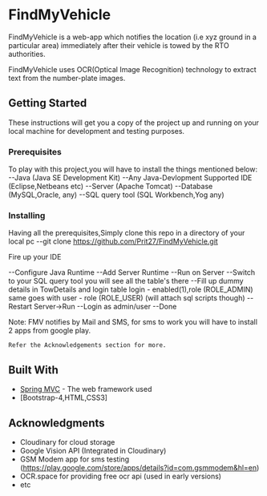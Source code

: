 # FindMyVehicle
FindMyVehicle is a web-app which notifies the location (i.e xyz ground in a particular area) immediately after their vehicle is towed by the RTO authorities.

FindMyVehicle uses OCR(Optical Image Recognition) technology to extract text from the number-plate images.

## Getting Started

These instructions will get you a copy of the project up and running on your local machine for development and testing purposes.

### Prerequisites
To play with this project,you will have to install the things mentioned below:
--Java (Java SE Development Kit)
--Any Java-Devlopment Supported IDE (Eclipse,Netbeans etc)
--Server (Apache Tomcat)
--Database (MySQL,Oracle, any)
--SQL query tool (SQL Workbench,Yog any)

### Installing
Having all the prerequisites,Simply clone this repo in a directory of your local pc
--git clone https://github.com/Prit27/FindMyVehicle.git 

Fire up your IDE

--Configure Java Runtime
--Add Server Runtime
--Run on Server 
--Switch to your SQL query tool you will see all the table's there
--Fill up dummy details in TowDetails and login table
	login - enabled(1),role (ROLE_ADMIN) 
	same goes with user - role (ROLE_USER)
        (will attach sql scripts though)
--Restart Server->Run 
--Login as admin/user
--Done

Note:
	FMV notifies by Mail and SMS, for sms to work you will have to install 2 apps from google 		play.
	
	Refer the Acknowledgements section for more.

## Built With

* [Spring MVC](https://spring.io/web-applications) - The web framework used
* [Bootstrap-4,HTML,CSS3]

## Acknowledgments

* Cloudinary for cloud storage
* Google Vision API (Integrated in Cloudinary)
* GSM Modem app for sms testing (https://play.google.com/store/apps/details?id=com.gsmmodem&hl=en) 
* OCR.space for providing free ocr api (used in early versions)
* etc

